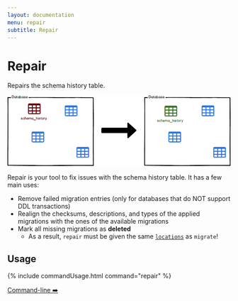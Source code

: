 ```yaml
---
layout: documentation
menu: repair
subtitle: Repair
---
```


# Repair

Repairs the schema history table.

![Repair](/assets/balsamiq/command-repair.png)

Repair is your tool to fix issues with the schema history table. It has a few main uses:

- Remove failed migration entries (only for databases that do NOT support DDL transactions)
- Realign the checksums, descriptions, and types of the applied migrations with the ones of the available migrations
- Mark all missing migrations as **deleted**
    - As a result, `repair` must be given the same [`locations`](/migratedb/documentation/configuration/parameters/locations)
      as `migrate`!

## Usage

{% include commandUsage.html command="repair" %}

<p class="next-steps">
    <a class="btn btn-primary" href="/migratedb/documentation/usage/commandline/">Command-line ➡️</a>
</p>
